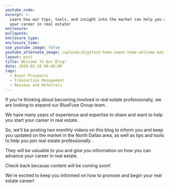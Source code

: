 ```yaml
---
youtube_code:
excerpt: >-
  Learn how our tips, tools, and insight into the market can help you advance
  your career in real estate!
enclosure:
pullquote:
enclosure_type:
enclosure_time:
use_youtube_image: false
youtube_alternate_image: /uploads/bigstock-home-sweet-home-welcome-mat-m-235686472-4.jpg
layout: post
title: Welcome To Our Blog!
date: 2018-05-10 00:00:00
tags:
  - Buyer Prospects
  - Transaction Management
  - Reviews and Referrals
---
```


If you're thinking about becoming involved in real estate professionally, we are looking to expand our BlueFuse Group team.

We have many years of experience and expertise to share and want to help you start your career in real estate.

So, we’ll be posting two monthly videos on this blog to inform you and keep you updated on the market in the North Dallas area, as well as tips and tools to help you join real estate professionally .

They will be valuable to you and give you information on how you can advance your career in real estate.

Check back because content will be coming soon!

We're excited to keep you informed on how to promote and begin your real estate career!
